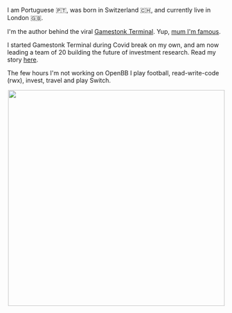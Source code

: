 
I am Portuguese 🇵🇹, was born in Switzerland 🇨🇭, and currently live in London 🇬🇧.

I'm the author behind the viral [Gamestonk Terminal](https://github.com/GamestonkTerminal/GamestonkTerminal). Yup, [mum I'm famous](https://www.vice.com/en/article/qjp9vp/gamestonk-terminal-is-a-diy-meme-stock-version-of-bloomberg-terminal).

I started Gamestonk Terminal during Covid break on my own, and am now leading a team of 20 building the future of investment research. Read my story [here](https://openbb.co/blog/gme-didnt-take-me-to-the-moon-but-gamestonk-terminal-did).

The few hours I'm not working on OpenBB I play football, read-write-code (rwx), invest, travel and play Switch.

<p align="center">
  <img src="https://user-images.githubusercontent.com/25267873/134752033-18df2fdc-58d8-413f-8b61-2a17b0c8271c.JPG" width="500"/>
</p>

